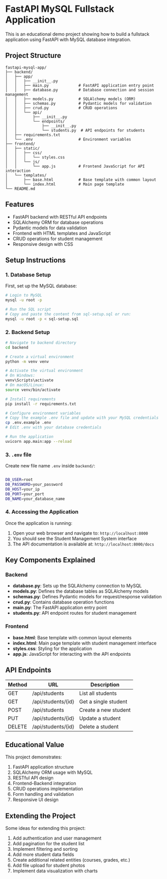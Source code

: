 # FastAPI MySQL Fullstack Application

This is an educational demo project showing how to build a fullstack application using FastAPI with MySQL database integration.

## Project Structure

```
fastapi-mysql-app/
├── backend/
│   ├── app/
│   │   ├── __init__.py
│   │   ├── main.py             # FastAPI application entry point
│   │   ├── database.py         # Database connection and session management
│   │   ├── models.py           # SQLAlchemy models (ORM)
│   │   ├── schemas.py          # Pydantic models for validation
│   │   ├── crud.py             # CRUD operations
│   │   └── api/
│   │       ├── __init__.py
│   │       └── endpoints/
│   │           ├── __init__.py
│   │           └── students.py  # API endpoints for students
│   ├── requirements.txt
│   └── .env                    # Environment variables
├── frontend/
│   ├── static/
│   │   ├── css/
│   │   │   └── styles.css
│   │   └── js/
│   │       └── app.js          # Frontend JavaScript for API interaction
│   └── templates/
│       ├── base.html           # Base template with common layout
│       └── index.html          # Main page template
└── README.md
```

## Features

- FastAPI backend with RESTful API endpoints
- SQLAlchemy ORM for database operations
- Pydantic models for data validation
- Frontend with HTML templates and JavaScript
- CRUD operations for student management
- Responsive design with CSS

## Setup Instructions

### 1. Database Setup

First, set up the MySQL database:

```bash
# Login to MySQL
mysql -u root -p

# Run the SQL script
# Copy and paste the content from sql-setup.sql or run:
mysql -u root -p < sql-setup.sql
```

### 2. Backend Setup

```bash
# Navigate to backend directory
cd backend

# Create a virtual environment
python -m venv venv

# Activate the virtual environment
# On Windows:
venv\Scripts\activate
# On macOS/Linux:
source venv/bin/activate

# Install requirements
pip install -r requirements.txt

# Configure environment variables
# Copy the example .env file and update with your MySQL credentials
cp .env.example .env
# Edit .env with your database credentials

# Run the application
uvicorn app.main:app --reload
```

### 3. ```.env``` file
Create new file name ```.env``` inside ```backend/```:
```bash

DB_USER=root
DB_PASSWORD=your_password
DB_HOST=your_ip
DB_PORT=your_port
DB_NAME=your_database_name
```

### 4. Accessing the Application

Once the application is running:

1. Open your web browser and navigate to: `http://localhost:8000`
2. You should see the Student Management System interface
3. The API documentation is available at: `http://localhost:8000/docs`

## Key Components Explained

### Backend

- **database.py**: Sets up the SQLAlchemy connection to MySQL
- **models.py**: Defines the database tables as SQLAlchemy models
- **schemas.py**: Defines Pydantic models for request/response validation
- **crud.py**: Contains database operation functions
- **main.py**: The FastAPI application entry point
- **students.py**: API endpoint routes for student management

### Frontend

- **base.html**: Base template with common layout elements
- **index.html**: Main page template with student management interface
- **styles.css**: Styling for the application
- **app.js**: JavaScript for interacting with the API endpoints

## API Endpoints

| Method | URL                  | Description           |
|--------|----------------------|-----------------------|
| GET    | /api/students        | List all students     |
| GET    | /api/students/{id}   | Get a single student  |
| POST   | /api/students        | Create a new student  |
| PUT    | /api/students/{id}   | Update a student      |
| DELETE | /api/students/{id}   | Delete a student      |

## Educational Value

This project demonstrates:

1. FastAPI application structure
2. SQLAlchemy ORM usage with MySQL
3. RESTful API design
4. Frontend-Backend integration
5. CRUD operations implementation
6. Form handling and validation
7. Responsive UI design

## Extending the Project

Some ideas for extending this project:

1. Add authentication and user management
2. Add pagination for the student list
3. Implement filtering and sorting
4. Add more student data fields
5. Create additional related entities (courses, grades, etc.)
6. Add file upload for student photos
7. Implement data visualization with charts